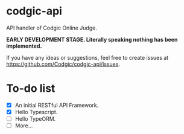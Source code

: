 # codgic-api
API handler of Codgic Online Judge.

**EARLY DEVELOPMENT STAGE. Literally speaking nothing has been implemented.**

If you have any ideas or suggestions, feel free to create issues at https://github.com/Codgic/codgic-api/issues.

# To-do list
- [x] An initial RESTful API Framework.
- [x] Hello Typescript.
- [ ] Hello TypeORM.
- [ ] More...
